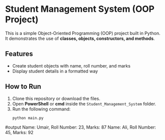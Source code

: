 # Student Management System (OOP Project)

This is a simple Object-Oriented Programming (OOP) project built in Python.  
It demonstrates the use of **classes, objects, constructors, and methods**.

## Features
- Create student objects with name, roll number, and marks
- Display student details in a formatted way

## How to Run
1. Clone this repository or download the files.  
2. Open **PowerShell** or **cmd** inside the `Student_Management_System` folder.  
3. Run the following command:
   ```bash
   python main.py

#output
Name: Umair, Roll Number: 23, Marks: 87
Name: Ali, Roll Number: 45, Marks: 92


